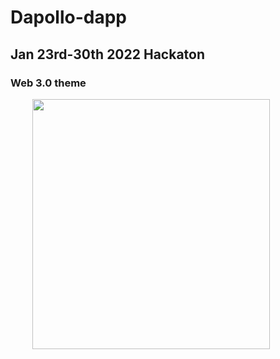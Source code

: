 # Dapollo-dapp #
## Jan 23rd-30th 2022 Hackaton
### Web 3.0 theme
<img style="border-radius: 0px; margin: 0 0 5px 35px;" width="380px" height="400px" src="https://uploads-ssl.webflow.com/60e78f362008181cf0735c46/60e792ed00849c61f35d69fa_logo.png" />

